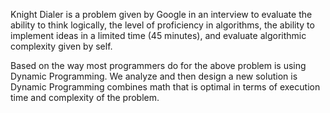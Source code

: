Knight Dialer is a problem given by Google in an interview to evaluate the ability to think logically, the level of proficiency in algorithms, the ability to implement ideas in a limited time (45 minutes), and evaluate algorithmic complexity given by self.

Based on the way most programmers do for the above problem is using Dynamic Programming. We analyze and then design a new solution is Dynamic Programming combines math that is optimal in terms of execution time and complexity of the problem.
